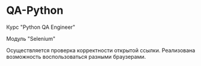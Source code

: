 # QA-Python
Курс "Python QA Engineer"

Модуль "Selenium"

Осуществляется проверка корректности открытой ссылки.
Реализована возможность воспользоваться разными браузерами.